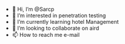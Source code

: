 - 👋 Hi, I’m @Sarcp
- 👀 I’m interested in penetration testing
- 🌱 I’m currently learning hotel Management
- 💞️ I’m looking to collaborate on aird
- 📫 How to reach me e-mail

<!---
Sarcp/Sarcp is a ✨ special ✨ repository because its `README.md` (this file) appears on your GitHub profile.
You can click the Preview link to take a look at your changes.
--->
